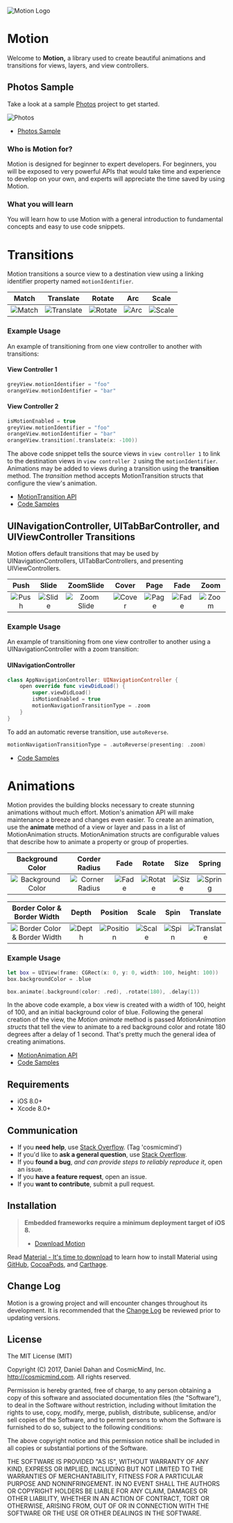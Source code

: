 ![Motion Logo](http://www.cosmicmind.com/motion/logo/motion_logo.png)

# Motion

Welcome to **Motion,** a library used to create beautiful animations and transitions for views, layers, and view controllers.

## Photos Sample

Take a look at a sample [Photos](https://github.com/CosmicMind/Samples/tree/master/Projects/Programmatic/Photos) project to get started.

![Photos](http://www.cosmicmind.com/motion/projects/photos.gif)

* [Photos Sample](https://github.com/CosmicMind/Samples/tree/master/Projects/Programmatic/Photos)

### Who is Motion for?

Motion is designed for beginner to expert developers. For beginners, you will be exposed to very powerful APIs that would take time and experience to develop on your own, and experts will appreciate the time saved by using Motion.

### What you will learn

You will learn how to use Motion with a general introduction to fundamental concepts and easy to use code snippets.

# Transitions

Motion transitions a source view to a destination view using a linking identifier property named `motionIdentifier`.

| Match | Translate | Rotate | Arc | Scale |
|:---:|:---:|:---:|:---:|:---:|
| ![Match](http://www.cosmicmind.com/motion/transitions_identifier/match.gif) |  ![Translate](http://www.cosmicmind.com/motion/transitions_identifier/translate.gif) | ![Rotate](http://www.cosmicmind.com/motion/transitions_identifier/rotate.gif) | ![Arc](http://www.cosmicmind.com/motion/transitions_identifier/arc.gif) | ![Scale](http://www.cosmicmind.com/motion/transitions_identifier/scale.gif) |

### Example Usage

An example of transitioning from one view controller to another with transitions:

#### View Controller 1

```swift
greyView.motionIdentifier = "foo"
orangeView.motionIdentifier = "bar"
```

#### View Controller 2

```swift
isMotionEnabled = true
greyView.motionIdentifier = "foo"
orangeView.motionIdentifier = "bar"
orangeView.transition(.translate(x: -100))
```

The above code snippet tells the source views in `view controller 1` to link to the destination views in `view controller 2` using the `motionIdentifier`. Animations may be added to views during a transition using the **transition** method. The *transition* method accepts MotionTransition structs that configure the view's animation.

* [MotionTransition API](https://cosmicmind.gitbooks.io/motion/content/motion_transition_api.html)
* [Code Samples](https://github.com/CosmicMind/Samples/tree/master/Projects/Programmatic/TransitionsWithIdentifier)

## UINavigationController, UITabBarController, and UIViewController Transitions

Motion offers default transitions that may be used by UINavigationControllers, UITabBarControllers, and presenting UIViewControllers.

| Push | Slide | ZoomSlide | Cover | Page | Fade | Zoom |
|:---:|:---:|:---:|:---:|:---:|:---:|:---:|
| ![Push](http://www.cosmicmind.com/motion/transitions/push.gif)  | ![Slide](http://www.cosmicmind.com/motion/transitions/slide.gif)| ![Zoom Slide](http://www.cosmicmind.com/motion/transitions/zoom_slide.gif) | ![Cover](http://www.cosmicmind.com/motion/transitions/cover.gif) | ![Page](http://www.cosmicmind.com/motion/transitions/page_in.gif) | ![Fade](http://www.cosmicmind.com/motion/transitions/fade.gif) | ![Zoom](http://www.cosmicmind.com/motion/transitions/zoom.gif)|

### Example Usage

An example of transitioning from one view controller to another using a UINavigationController with a zoom transition:

#### UINavigationController

```swift
class AppNavigationController: UINavigationController {
    open override func viewDidLoad() {
        super.viewDidLoad()
        isMotionEnabled = true
        motionNavigationTransitionType = .zoom
    }
}
```

To add an automatic reverse transition, use `autoReverse`.

```swift
motionNavigationTransitionType = .autoReverse(presenting: .zoom)
```

* [Code Samples](https://github.com/CosmicMind/Samples/tree/master/Projects/Programmatic/Transitions)

# Animations

Motion provides the building blocks necessary to create stunning animations without much effort. Motion's animation API will make maintenance a breeze and changes even easier. To create an animation, use the **animate** method of a view or layer and pass in a list of MotionAnimation structs. MotionAnimation structs are configurable values that describe how to animate a property or group of properties.

| Background Color | Corder Radius | Fade | Rotate | Size | Spring |
|:---:|:---:|:---:|:---:|:---:|:---:|
| ![Background Color](http://www.cosmicmind.com/motion/animations/background_color.gif) | ![Corner Radius](http://www.cosmicmind.com/motion/animations/corner_radius.gif) | ![Fade](http://www.cosmicmind.com/motion/animations/fade.gif) | ![Rotate](http://www.cosmicmind.com/motion/animations/rotate.gif) | ![Size](http://www.cosmicmind.com/motion/animations/size.gif) | ![Spring](http://www.cosmicmind.com/motion/animations/spring.gif) |

| Border Color & Border Width | Depth | Position | Scale | Spin | Translate |
|:---:|:---:|:---:|:---:|:---:|:---:|
|![Border Color & Border Width](http://www.cosmicmind.com/motion/animations/border_color.gif) | ![Depth](http://www.cosmicmind.com/motion/animations/depth.gif) | ![Position](http://www.cosmicmind.com/motion/animations/position.gif) | ![Scale](http://www.cosmicmind.com/motion/animations/scale.gif) | ![Spin](http://www.cosmicmind.com/motion/animations/spin.gif) | ![Translate](http://www.cosmicmind.com/motion/animations/translate.gif) |

### Example Usage

```swift
let box = UIView(frame: CGRect(x: 0, y: 0, width: 100, height: 100))
box.backgroundColor = .blue

box.animate(.background(color: .red), .rotate(180), .delay(1))
```

In the above code example, a box view is created with a width of 100, height of 100, and an initial background color of blue. Following the general creation of the view, the _Motion animate_ method is passed _MotionAnimation structs_ that tell the view to animate to a red background color and rotate 180 degrees after a delay of 1 second. That's pretty much the general idea of creating animations.

* [MotionAnimation API](https://cosmicmind.gitbooks.io/motion/content/motion_animation_api.html)
* [Code Samples](https://github.com/CosmicMind/Samples/tree/master/Projects/Programmatic/Animations)

## Requirements

* iOS 8.0+
* Xcode 8.0+

## Communication

- If you **need help**, use [Stack Overflow](http://stackoverflow.com/questions/tagged/cosmicmind). (Tag 'cosmicmind')
- If you'd like to **ask a general question**, use [Stack Overflow](http://stackoverflow.com/questions/tagged/cosmicmind).
- If you **found a bug**, _and can provide steps to reliably reproduce it_, open an issue.
- If you **have a feature request**, open an issue.
- If you **want to contribute**, submit a pull request.

## Installation

> **Embedded frameworks require a minimum deployment target of iOS 8.**
> - [Download Motion](https://github.com/CosmicMind/Motion/archive/master.zip)

Read [Material - It's time to download](https://www.cosmicmind.com/danieldahan/lesson/6) to learn how to install Material using [GitHub](http://github.com), [CocoaPods](http://cocoapods.org), and [Carthage](https://github.com/Carthage/Carthage).

## Change Log

Motion is a growing project and will encounter changes throughout its development. It is recommended that the [Change Log](https://github.com/CosmicMind/Motion/blob/master/CHANGELOG.md) be reviewed prior to updating versions.

## License

The MIT License (MIT)

Copyright (C) 2017, Daniel Dahan and CosmicMind, Inc. <http://cosmicmind.com>.
All rights reserved.

Permission is hereby granted, free of charge, to any person obtaining a copy
of this software and associated documentation files (the "Software"), to deal
in the Software without restriction, including without limitation the rights
to use, copy, modify, merge, publish, distribute, sublicense, and/or sell
copies of the Software, and to permit persons to whom the Software is
furnished to do so, subject to the following conditions:

The above copyright notice and this permission notice shall be included in
all copies or substantial portions of the Software.

THE SOFTWARE IS PROVIDED "AS IS", WITHOUT WARRANTY OF ANY KIND, EXPRESS OR
IMPLIED, INCLUDING BUT NOT LIMITED TO THE WARRANTIES OF MERCHANTABILITY,
FITNESS FOR A PARTICULAR PURPOSE AND NONINFRINGEMENT. IN NO EVENT SHALL THE
AUTHORS OR COPYRIGHT HOLDERS BE LIABLE FOR ANY CLAIM, DAMAGES OR OTHER
LIABILITY, WHETHER IN AN ACTION OF CONTRACT, TORT OR OTHERWISE, ARISING FROM,
OUT OF OR IN CONNECTION WITH THE SOFTWARE OR THE USE OR OTHER DEALINGS IN
THE SOFTWARE.
